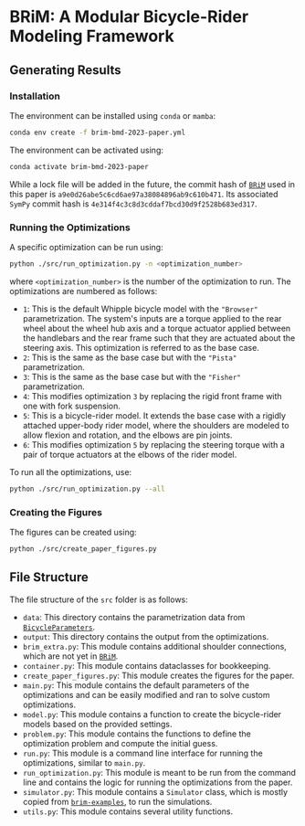 # BRiM: A Modular Bicycle-Rider Modeling Framework

## Generating Results
### Installation
The environment can be installed using `conda` or `mamba`:
```bash
conda env create -f brim-bmd-2023-paper.yml
```
The environment can be activated using:
```bash
conda activate brim-bmd-2023-paper
```
While a lock file will be added in the future, the commit hash of [`BRiM`] used in this
paper is `a9e0d26abe5c6cd6ae97a38084896ab9c610b471`. Its associated `SymPy` commit hash
is `4e314f4c3c8d3cddaf7bcd30d9f2528b683ed317`.

### Running the Optimizations
A specific optimization can be run using:
```bash
python ./src/run_optimization.py -n <optimization_number>
```
where `<optimization_number>` is the number of the optimization to run.
The optimizations are numbered as follows:
- `1`: This is the default Whipple bicycle model with the `"Browser"` parametrization.
  The system's inputs are a torque applied to the rear wheel about the wheel hub axis
  and a torque actuator applied between the handlebars and the rear frame such that they
  are actuated about the steering axis. This optimization is referred to as the base
  case.
- `2`: This is the same as the base case but with the `"Pista"` parametrization.
- `3`: This is the same as the base case but with the `"Fisher"` parametrization.
- `4`: This modifies optimization `3` by replacing the rigid front frame with one with
  fork suspension.
- `5`: This is a bicycle-rider model. It extends the base case with a rigidly attached
  upper-body rider model, where the shoulders are modeled to allow flexion and rotation,
  and the elbows are pin joints.
- `6`: This modifies optimization `5` by replacing the steering torque with a pair of
  torque actuators at the elbows of the rider model.

To run all the optimizations, use:
```bash
python ./src/run_optimization.py --all
```
 ### Creating the Figures
The figures can be created using:
```bash
python ./src/create_paper_figures.py
```

## File Structure
The file structure of the `src` folder is as follows:
- `data`: This directory contains the parametrization data from [`BicycleParameters`].
- `output`: This directory contains the output from the optimizations.
- `brim_extra.py`: This module contains additional shoulder connections, which are not
  yet in [`BRiM`].
- `container.py`: This module contains dataclasses for bookkeeping.
- `create_paper_figures.py`: This module creates the figures for the paper.
- `main.py`: This module contains the default parameters of the optimizations and can
  be easily modified and ran to solve custom optimizations.
- `model.py`: This module contains a function to create the bicycle-rider models based
  on the provided settings.
- `problem.py`: This module contains the functions to define the optimization problem
  and compute the initial guess.
- `run.py`: This module is a command line interface for running the optimizations,
  similar to `main.py`.
- `run_optimization.py`: This module is meant to be run from the command line and
  contains the logic for running the optimizations from the paper.
- `simulator.py`: This module contains a `Simulator` class, which is mostly copied
  from [`brim-examples`], to run the simulations.
- `utils.py`: This module contains several utility functions.

[`BicycleParameters`]: https://github.com/moorepants/BicycleParameters
[`BRiM`]: https://github.com/TJStienstra/brim
[`brim-examples`]: https://github.com/TJStienstra/brim-examples
